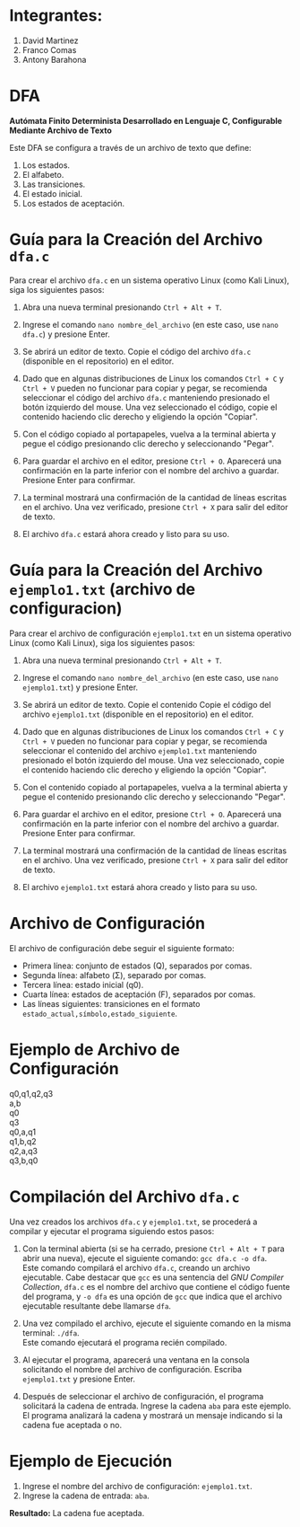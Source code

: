 # Integrantes:
1. David Martinez
2. Franco Comas
3. Antony Barahona

# DFA
**Autómata Finito Determinista Desarrollado en Lenguaje C, Configurable Mediante Archivo de Texto**

Este DFA se configura a través de un archivo de texto que define:
1. Los estados.
2. El alfabeto.
3. Las transiciones.
4. El estado inicial.
5. Los estados de aceptación.

# Guía para la Creación del Archivo `dfa.c`

Para crear el archivo `dfa.c` en un sistema operativo Linux (como Kali Linux), siga los siguientes pasos:

1. Abra una nueva terminal presionando `Ctrl + Alt + T`.  

2. Ingrese el comando `nano nombre_del_archivo` (en este caso, use `nano dfa.c`) y presione Enter.  

3. Se abrirá un editor de texto. Copie el código del archivo `dfa.c` (disponible en el repositorio) en el editor.  

4. Dado que en algunas distribuciones de Linux los comandos `Ctrl + C` y `Ctrl + V` pueden no funcionar para copiar y pegar, se recomienda seleccionar el código del archivo `dfa.c` manteniendo presionado el botón izquierdo del mouse. Una vez seleccionado el código, copie el contenido haciendo clic derecho y eligiendo la opción "Copiar".  

5. Con el código copiado al portapapeles, vuelva a la terminal abierta y pegue el código presionando clic derecho y seleccionando "Pegar".  

6. Para guardar el archivo en el editor, presione `Ctrl + O`. Aparecerá una confirmación en la parte inferior con el nombre del archivo a guardar. Presione Enter para confirmar.  

7. La terminal mostrará una confirmación de la cantidad de líneas escritas en el archivo. Una vez verificado, presione `Ctrl + X` para salir del editor de texto.  

8. El archivo `dfa.c` estará ahora creado y listo para su uso.

# Guía para la Creación del Archivo `ejemplo1.txt` (archivo de configuracion)

Para crear el archivo de configuración `ejemplo1.txt` en un sistema operativo Linux (como Kali Linux), siga los siguientes pasos:

1. Abra una nueva terminal presionando `Ctrl + Alt + T`.

2. Ingrese el comando `nano nombre_del_archivo` (en este caso, use `nano ejemplo1.txt`) y presione Enter.

3. Se abrirá un editor de texto. Copie el contenido Copie el código del archivo `ejemplo1.txt` (disponible en el repositorio) en el editor.  

4. Dado que en algunas distribuciones de Linux los comandos `Ctrl + C` y `Ctrl + V` pueden no funcionar para copiar y pegar, se recomienda seleccionar el contenido del archivo `ejemplo1.txt` manteniendo presionado el botón izquierdo del mouse. Una vez seleccionado, copie el contenido haciendo clic derecho y eligiendo la opción "Copiar".

5. Con el contenido copiado al portapapeles, vuelva a la terminal abierta y pegue el contenido presionando clic derecho y seleccionando "Pegar".

6. Para guardar el archivo en el editor, presione `Ctrl + O`. Aparecerá una confirmación en la parte inferior con el nombre del archivo a guardar. Presione Enter para confirmar.

7. La terminal mostrará una confirmación de la cantidad de líneas escritas en el archivo. Una vez verificado, presione `Ctrl + X` para salir del editor de texto.

8. El archivo `ejemplo1.txt` estará ahora creado y listo para su uso.

# Archivo de Configuración

El archivo de configuración debe seguir el siguiente formato:

- Primera línea: conjunto de estados (Q), separados por comas.
- Segunda línea: alfabeto (Σ), separado por comas.
- Tercera línea: estado inicial (q0).
- Cuarta línea: estados de aceptación (F), separados por comas.
- Las líneas siguientes: transiciones en el formato `estado_actual,símbolo,estado_siguiente`.

# Ejemplo de Archivo de Configuración

q0,q1,q2,q3  
a,b  
q0  
q3  
q0,a,q1  
q1,b,q2  
q2,a,q3  
q3,b,q0  

# Compilación del Archivo `dfa.c`

Una vez creados los archivos `dfa.c` y `ejemplo1.txt`, se procederá a compilar y ejecutar el programa siguiendo estos pasos:

1. Con la terminal abierta (si se ha cerrado, presione `Ctrl + Alt + T` para abrir una nueva), ejecute el siguiente comando: `gcc dfa.c -o dfa`.  
   Este comando compilará el archivo `dfa.c`, creando un archivo ejecutable. Cabe destacar que `gcc` es una sentencia del *GNU Compiler Collection*, `dfa.c` es el nombre del archivo que contiene el código fuente del programa, y `-o dfa` es una opción de `gcc` que indica que el archivo ejecutable resultante debe llamarse `dfa`.

2. Una vez compilado el archivo, ejecute el siguiente comando en la misma terminal: `./dfa`.  
   Este comando ejecutará el programa recién compilado.

3. Al ejecutar el programa, aparecerá una ventana en la consola solicitando el nombre del archivo de configuración. Escriba `ejemplo1.txt` y presione Enter.

4. Después de seleccionar el archivo de configuración, el programa solicitará la cadena de entrada. Ingrese la cadena `aba` para este ejemplo. El programa analizará la cadena y mostrará un mensaje indicando si la cadena fue aceptada o no.
   
# Ejemplo de Ejecución

1. Ingrese el nombre del archivo de configuración: `ejemplo1.txt`.
2. Ingrese la cadena de entrada: `aba`.

**Resultado:** La cadena fue aceptada.





